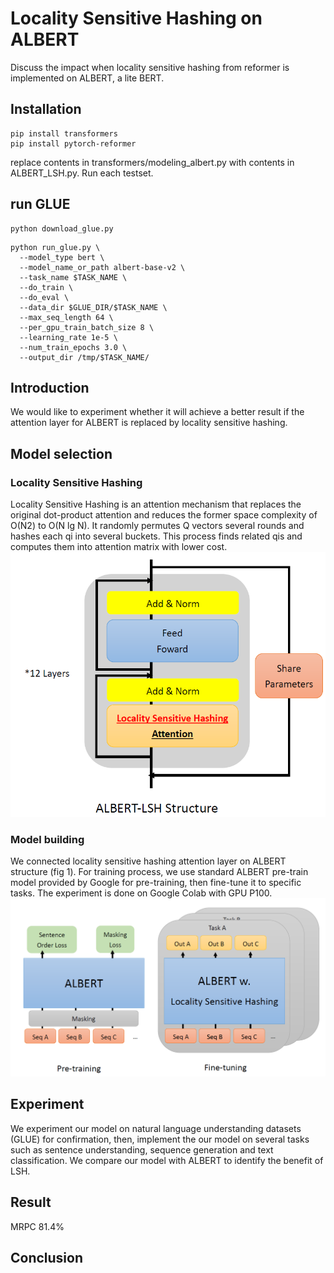 # Locality Sensitive Hashing on ALBERT
Discuss the impact when locality sensitive hashing from reformer is implemented on ALBERT, a lite BERT.
## Installation
```
pip install transformers
pip install pytorch-reformer
```
replace contents in transformers/modeling_albert.py with contents in ALBERT_LSH.py.
Run each testset.
## run GLUE
```
python download_glue.py
```
```
python run_glue.py \
  --model_type bert \
  --model_name_or_path albert-base-v2 \
  --task_name $TASK_NAME \
  --do_train \
  --do_eval \
  --data_dir $GLUE_DIR/$TASK_NAME \
  --max_seq_length 64 \
  --per_gpu_train_batch_size 8 \
  --learning_rate 1e-5 \
  --num_train_epochs 3.0 \
  --output_dir /tmp/$TASK_NAME/
```
## Introduction
We would like to experiment whether it will achieve a better result if the attention layer for ALBERT is replaced by locality sensitive hashing.
## Model selection
### Locality Sensitive Hashing
Locality Sensitive Hashing is an attention mechanism that replaces the original dot-product attention and reduces the former space complexity of  O(N2) to O(N lg N). It randomly permutes Q vectors several rounds and hashes each qi into several buckets. This process finds related qis and computes them into attention matrix with lower cost.
![snapshot](Files/model.png)
### Model building
We connected locality sensitive hashing attention layer on ALBERT structure (fig 1). For training process, we use standard ALBERT pre-train model provided by Google for pre-training, then fine-tune it to specific tasks. The experiment is done on Google Colab with GPU P100.
![snapshot](Files/train.png)
## Experiment
We experiment our model on natural language understanding datasets (GLUE) for confirmation, then, implement the our model on several tasks such as sentence understanding, sequence generation and text classification. We compare our model with ALBERT to identify the benefit of LSH.  
## Result
MRPC 81.4%
## Conclusion
